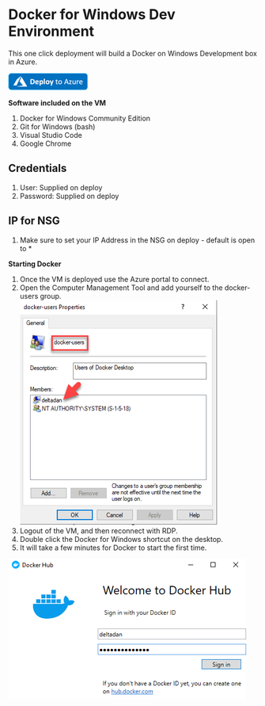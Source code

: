 # Docker for Windows Dev Environment

This one click deployment will build a Docker on Windows Development box in Azure.

<a href="https://portal.azure.com/#create/Microsoft.Template/uri/https%3A%2F%2Fraw.githubusercontent.com%2Fsrini598%2Fdockervminazure%2Fmain%2Fazure-deploy.json" target="_blank">
    <img src="https://github.com/srini598/dockervminazure/blob/main/media/Deploy-to-Azure-button.png"/>
</a>

**Software included on the VM**

1. Docker for Windows Community Edition
1. Git for Windows (bash)
1. Visual Studio Code
1. Google Chrome

## Credentials

1. User: Supplied on deploy
1. Password: Supplied on deploy

## IP for NSG

1. Make sure to set your IP Address in the NSG on deploy - default is open to \*

**Starting Docker**

1. Once the VM is deployed use the Azure portal to connect.
1. Open the Computer Management Tool and add yourself to the docker-users group.
   ![alt text](https://github.com/srini598/dockervminazure/blob/main/media/dockerusers.png "User ID must be in the docker-users group")
1. Logout of the VM, and then reconnect with RDP.
1. Double click the Docker for Windows shortcut on the desktop.
1. It will take a few minutes for Docker to start the first time.

![alt text](https://github.com/srini598/dockervminazure/blob/main/media/dockerrun.png "Docker is Running on Windows 10 in Azure!")
